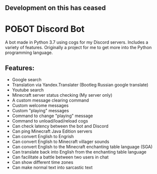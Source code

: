 ## Development on this has ceased

# POБOT Discord Bot
A bot made in Python 3.7 using cogs for my Discord servers. Includes a variety of features. Originally a project for me to get more into the Python programming language.

## Features:
* Google search
* Translation via Yandex.Translater (Bootleg Russian google translate)
* Youtube search
* Minecraft server status checking (My server only)
* A custom message clearing command
* Custom welcome messages
* Custom "playing" messages
* Command to change "playing" message
* Command to unload/load/reload cogs
* Can check latency between the bot and Discord
* Can ping Minecraft Java Edition servers
* Can convert English to Engrish
* Can convert English to Minecraft villager sounds
* Can convert English to the Minecraft enchanting table language (SGA)
* Can translate back into English from the enchanting table language
* Can facilitate a battle between two users in chat
* Can show different time zones
* Can make normal text into sarcastic text

